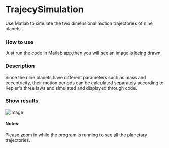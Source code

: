 # TrajecySimulation
Use Matlab to simulate the two dimensional motion trajectories of nine planets .
### How to use
Just run the code in Matlab app,then you will see an image is being drawn.
### Description
Since the nine planets have different parameters such as mass and eccentricity, their motion periods can be calculated separately according to Kepler's three laws and simulated and displayed through code.
### Show results 
![image](./plants.gif)
#### Notes:
Please zoom in while the program is running to see all the planetary trajectories.
